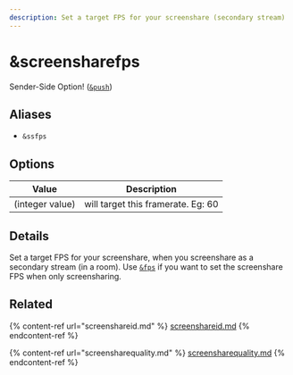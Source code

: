 ```yaml
---
description: Set a target FPS for your screenshare (secondary stream)
---
```


# \&screensharefps

Sender-Side Option! ([`&push`](push.md))

## Aliases

* `&ssfps`

## Options

| Value           | Description                        |
| --------------- | ---------------------------------- |
| (integer value) | will target this framerate. Eg: 60 |

## Details

Set a target FPS for your screenshare, when you screenshare as a secondary stream (in a room). Use [`&fps`](and-framerate.md) if you want to set the screenshare FPS when only screensharing.

## Related

{% content-ref url="screenshareid.md" %}
[screenshareid.md](screenshareid.md)
{% endcontent-ref %}

{% content-ref url="screensharequality.md" %}
[screensharequality.md](screensharequality.md)
{% endcontent-ref %}
